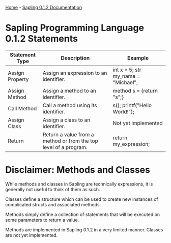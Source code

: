 [Home](../home.md) - [Sapling 0.1.2 Documentation](./doc.md)

# Sapling Programming Language 0.1.2 Statements
| Statement Type  | Description                                                      | Example                             |
| --------------- | ---------------------------------------------------------------- | ----------------------------------- |
| Assign Property | Assign an expression to an identifier.                           | int x = 5; str my_name = "Michael"; |
| Assign Method   | Assign a method to an identifier.                                | method s = {return "s";}            |
| Call Method     | Call a method using its identifier.                              | s(); printf("Hello World!");        |
| Assign Class    | Assign a class to an identifier.                                 | Not yet implemented                 |
| Return          | Return a value from a method or from the top level of a program. | return my_expression;               |

# Disclaimer: Methods and Classes
While methods and classes in Sapling are technically expressions, it is generally not useful to think of them as such. 

Classes define a structure which can be used to create new instances of complicated structs and associated methods. 

Methods simply define a collection of statements that will be executed on some parameters to return a value.

Methods are implemented in Sapling 0.1.2 in a very limited manner. Classes are not yet implemented.